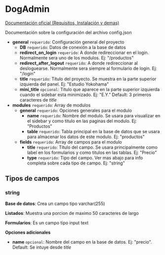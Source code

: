 # DogAdmin

[Documentación oficial (Requisitos, Instalación y demas)](https://docs.google.com/document/d/1vcM6b53ROd1zZs3FX30hY2y2DkzN4B0giPKQ6sHlLik/edit?usp=sharing)

Documentación sobre la configuración del archivo config.json

  - **general** `requerido`: Configuración general del proyecto
    - **DB** `requerido`: Datos de conexión a la base de datos
    - **redirect_on_login** `requerido`: A donde redireccionar en el login. Normalmente sera uno de los modulos. Ej: "/productos"
    - **redirect_after_logout** `requerido`: A donde redireccionar al desloguearse. Normalmente sera siempre al formulario de login. Ej: "/login"
    - **title** `requerido`: Título del proyecto. Se muestra en la parte superior izquierda del panel. Ej: "Estudio Yokohama"
    - **mini_title** `opcional`: Título que aparece en la parte superior izquierda cuando el sidebar esta minimizado. Ej: "E.Y." Default: 3 primeros caracteres de *title*
  - **modules** `requerido`: Array de modulos
    - **general** `requerido`: Opciones generales para el modulo
        - **name** `requerido`: Nombre del modulo. Se usara para visualizar en el sidebar y como titulo en las paginas del modulo. Ej: "Productos"
        - **table** `requerido`: Tabla principal en la base de datos que se usara para almacenar los datos de este modulo. Ej: "productos"
    - **fields** `requerido`: Array de campos para el modulo
        - **title** `requerido`: Título del campo. Se usara principalmente como label en los formularios y como titulos en las tablas. Ej: "Precio"
        - **type** `requerido`: Tipo del campo. Ver mas abajo para info completa sobre cada tipo de campo. Ej: "string"

## Tipos de campos

### string

**Base de datos**: Crea un campo tipo varchar(255)

**Listados**: Muestra una porcion de maximo 50 caracteres de largo

**Formularios**: Es un campo tipo input text

**Opciones adicionales**

- **name** `opcional`: Nombre del campo en la base de datos. Ej: "precio". Default: Se intuye desde *title*